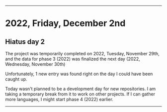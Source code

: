 
***

# 2022, Friday, December 2nd

## Hiatus day 2

The project was temporarily completed on 2022, Tuesday, November 29th, and the data for phase 3 (2022) was finalized the next day (2022, Wednesday, November 30th)

Unfortunately, 1 new entry was found right on the day I could have been caught up.

Today wasn't planned to be a development day for new repositories. I am taking a temporary break from it to work on other projects. If I can gather more languages, I might start phase 4 (2022) earlier. <!-- Work is being done to get the [`Learn`](https://github.com/seanpm2001/Learn/) repository back up to date, as I couldn't keep up in the last 3 days of phase 3 of 2022. The current phase finished yesterday (2022, Tuesday, November 29th) new repositories are expected to start being created at an unknown time in 2022 December. !-->

<!--
This is the end of phase 3 (2022) of the acceleration project for `seanpm2001/Learn`.
!-->

***
